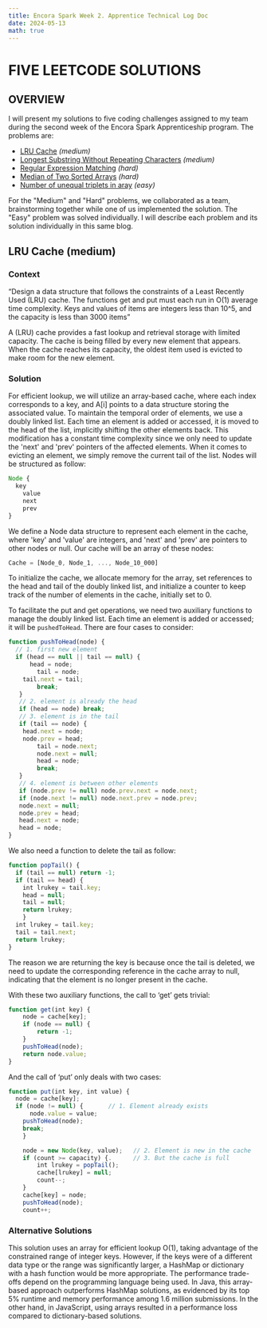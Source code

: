 ```yaml
---
title: Encora Spark Week 2. Apprentice Technical Log Doc
date: 2024-05-13
math: true
---
```


# FIVE LEETCODE SOLUTIONS

## OVERVIEW

I will present my solutions to five coding challenges assigned to my team during the second week of the Encora Spark Apprenticeship program. The problems are:

- [LRU Cache](https://leetcode.com/problems/lru-cache/) _(medium)_
- [Longest Substring Without Repeating Characters](https://leetcode.com/problems/longest-substring-without-repeating-characters/) _(medium)_
- [Regular Expression Matching](https://leetcode.com/problems/regular-expression-matching/) _(hard)_
- [Median of Two Sorted Arrays](https://leetcode.com/problems/median-of-two-sorted-arrays/) _(hard)_
- [Number of unequal triplets in aray](https://leetcode.com/problems/number-of-unequal-triplets-in-array/) _(easy)_

For the "Medium" and "Hard" problems, we collaborated as a team, brainstorming together while one of us implemented the solution. The "Easy" problem was solved individually. I will describe each problem and its solution individually in this same blog.

## LRU Cache (medium)

### Context

“Design a data structure that follows the constraints of a Least Recently Used (LRU) cache. The functions get and put must each run in O(1) average time complexity. Keys and values of items are integers less than 10^5, and the capacity is less than 3000 items”

A (LRU) cache provides a fast lookup and retrieval storage with limited capacity. The cache is being filled by every new element that appears. When the cache reaches its capacity, the oldest item used is evicted to make room for the new element.

### Solution

For efficient lookup, we will utilize an array-based cache, where each index corresponds to a key, and A[i] points to a data structure storing the associated value. To maintain the temporal order of elements, we use a doubly linked list. Each time an element is added or accessed, it is moved to the head of the list, implicitly shifting the other elements back. This modification has a constant time complexity since we only need to update the 'next' and 'prev' pointers of the affected elements. When it comes to evicting an element, we simply remove the current tail of the list. Nodes will be structured as follow:

```javascript
Node {
  key
	value
	next
	prev
}
```

We define a Node data structure to represent each element in the cache, where 'key' and 'value' are integers, and 'next' and 'prev' are pointers to other nodes or null. Our cache will be an array of these nodes:

```javascript
Cache = [Node_0, Node_1, ..., Node_10_000]
```

To initialize the cache, we allocate memory for the array, set references to the head and tail of the doubly linked list, and initialize a counter to keep track of the number of elements in the cache, initially set to 0.

To facilitate the put and get operations, we need two auxiliary functions to manage the doubly linked list. Each time an element is added or accessed; it will be `pushedToHead`. There are four cases to consider:

```javascript
function pushToHead(node) {
  // 1. first new element
  if (head == null || tail == null) {
 	  head = node;
 		tail = node;
  	tail.next = tail;
 		break;
   }
   // 2. element is already the head
   if (head == node) break;
   // 3. element is in the tail
   if (tail == node) {
    head.next = node;
    node.prev = head;
 		tail = node.next;
 		node.next = null;
 		head = node;
 		break;
   }
   // 4. element is between other elements
   if (node.prev != null) node.prev.next = node.next;
   if (node.next != null) node.next.prev = node.prev;
   node.next = null;
   node.prev = head;
   head.next = node;
   head = node;
}
```

We also need a function to delete the tail as follow:

```javascript
function popTail() {
  if (tail == null) return -1;
  if (tail == head) {
    int lrukey = tail.key;
   	head = null;
   	tail = null;
   	return lrukey;
    }
  int lrukey = tail.key;
  tail = tail.next;
  return lrukey;
}
```

The reason we are returning the key is because once the tail is deleted, we need to update the corresponding reference in the cache array to null, indicating that the element is no longer present in the cache.

With these two auxiliary functions, the call to ‘get’ gets trivial:

```javascript
function get(int key) {
 	node = cache[key];
 	if (node == null) {
 		return -1;
 	}
 	pushToHead(node);
 	return node.value;
}
```

And the call of ‘put’ only deals with two cases:

```javascript
function put(int key, int value) {
  node = cache[key];
  if (node != null) { 		// 1. Element already exists
 	  node.value = value;
   	pushToHead(node);
   	break;
    }

   	node = new Node(key, value);   // 2. Element is new in the cache
   	if (count >= capacity) {.      // 3. But the cache is full
  		int lrukey = popTail();
  		cache[lrukey] = null;
  		count--;
    }
    cache[key] = node;
   	pushToHead(node);
    count++;
```

### Alternative Solutions

This solution uses an array for efficient lookup O(1), taking advantage of the constrained range of integer keys. However, if the keys were of a different data type or the range was significantly larger, a HashMap or dictionary with a hash function would be more appropriate. The performance trade-offs depend on the programming language being used. In Java, this array-based approach outperforms HashMap solutions, as evidenced by its top 5% runtime and memory performance among 1.6 million submissions. In the other hand, in JavaScript, using arrays resulted in a performance loss compared to dictionary-based solutions.
